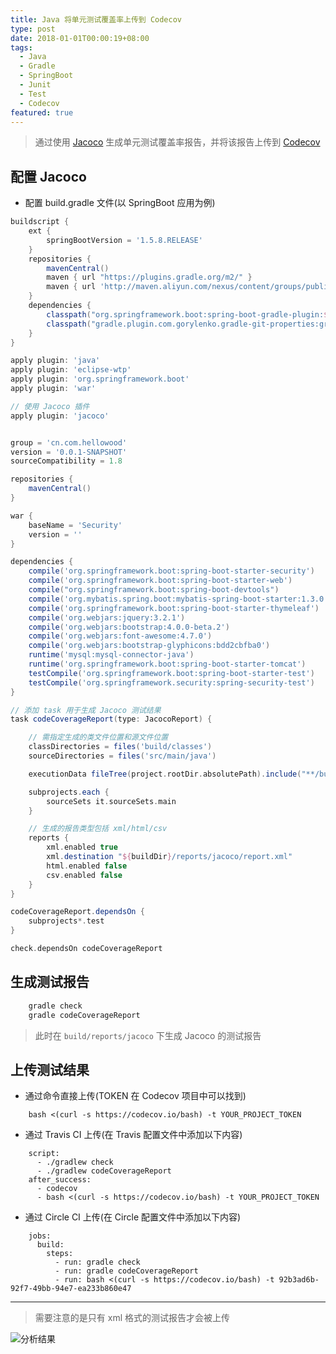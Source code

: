 ```yaml
---
title: Java 将单元测试覆盖率上传到 Codecov
type: post
date: 2018-01-01T00:00:19+08:00
tags:
  - Java
  - Gradle
  - SpringBoot
  - Junit
  - Test
  - Codecov
featured: true
---
```


> 通过使用 [Jacoco](http://www.eclemma.org/jacoco/) 生成单元测试覆盖率报告，并将该报告上传到 [Codecov](https://codecov.io)

## 配置 Jacoco

- 配置 build.gradle 文件(以 SpringBoot 应用为例)

```groovy
buildscript {
    ext {
        springBootVersion = '1.5.8.RELEASE'
    }
    repositories {
        mavenCentral()
        maven { url "https://plugins.gradle.org/m2/" }
        maven { url 'http://maven.aliyun.com/nexus/content/groups/public/' }
    }
    dependencies {
        classpath("org.springframework.boot:spring-boot-gradle-plugin:${springBootVersion}")
        classpath("gradle.plugin.com.gorylenko.gradle-git-properties:gradle-git-properties:1.4.17")
    }
}

apply plugin: 'java'
apply plugin: 'eclipse-wtp'
apply plugin: 'org.springframework.boot'
apply plugin: 'war'

// 使用 Jacoco 插件
apply plugin: 'jacoco'


group = 'cn.com.hellowood'
version = '0.0.1-SNAPSHOT'
sourceCompatibility = 1.8

repositories {
    mavenCentral()
}

war {
    baseName = 'Security'
    version = ''
}

dependencies {
    compile('org.springframework.boot:spring-boot-starter-security')
    compile('org.springframework.boot:spring-boot-starter-web')
    compile("org.springframework.boot:spring-boot-devtools")
    compile('org.mybatis.spring.boot:mybatis-spring-boot-starter:1.3.0')
    compile('org.springframework.boot:spring-boot-starter-thymeleaf')
    compile('org.webjars:jquery:3.2.1')
    compile('org.webjars:bootstrap:4.0.0-beta.2')
    compile('org.webjars:font-awesome:4.7.0')
    compile('org.webjars:bootstrap-glyphicons:bdd2cbfba0')
    runtime('mysql:mysql-connector-java')
    runtime('org.springframework.boot:spring-boot-starter-tomcat')
    testCompile('org.springframework.boot:spring-boot-starter-test')
    testCompile('org.springframework.security:spring-security-test')
}

// 添加 task 用于生成 Jacoco 测试结果
task codeCoverageReport(type: JacocoReport) {

    // 需指定生成的类文件位置和源文件位置
    classDirectories = files('build/classes')
    sourceDirectories = files('src/main/java')

    executionData fileTree(project.rootDir.absolutePath).include("**/build/jacoco/*.exec")

    subprojects.each {
        sourceSets it.sourceSets.main
    }

    // 生成的报告类型包括 xml/html/csv
    reports {
        xml.enabled true
        xml.destination "${buildDir}/reports/jacoco/report.xml"
        html.enabled false
        csv.enabled false
    }
}

codeCoverageReport.dependsOn {
    subprojects*.test
}

check.dependsOn codeCoverageReport

```

## 生成测试报告

```groovy
    gradle check
    gradle codeCoverageReport
```

> 此时在 `build/reports/jacoco` 下生成 Jacoco 的测试报告

## 上传测试结果

- 通过命令直接上传(TOKEN 在 Codecov 项目中可以找到)

```
    bash <(curl -s https://codecov.io/bash) -t YOUR_PROJECT_TOKEN
```

- 通过 Travis CI 上传(在 Travis 配置文件中添加以下内容)

```
    script:
      - ./gradlew check
      - ./gradlew codeCoverageReport
    after_success:
      - codecov
      - bash <(curl -s https://codecov.io/bash) -t YOUR_PROJECT_TOKEN
```

- 通过 Circle CI 上传(在 Circle 配置文件中添加以下内容)

```
    jobs:
      build:
        steps:
          - run: gradle check
          - run: gradle codeCoverageReport
          - run: bash <(curl -s https://codecov.io/bash) -t 92b3ad6b-92f7-49bb-94e7-ea233b860e47
```

---

> 需要注意的是只有 xml 格式的测试报告才会被上传

![分析结果](http://img.blog.csdn.net/20171208203442891?watermark/2/text/aHR0cDovL2Jsb2cuY3Nkbi5uZXQvdTAxMzM2MDg1MA==/font/5a6L5L2T/fontsize/400/fill/I0JBQkFCMA==/dissolve/70/gravity/SouthEast)
